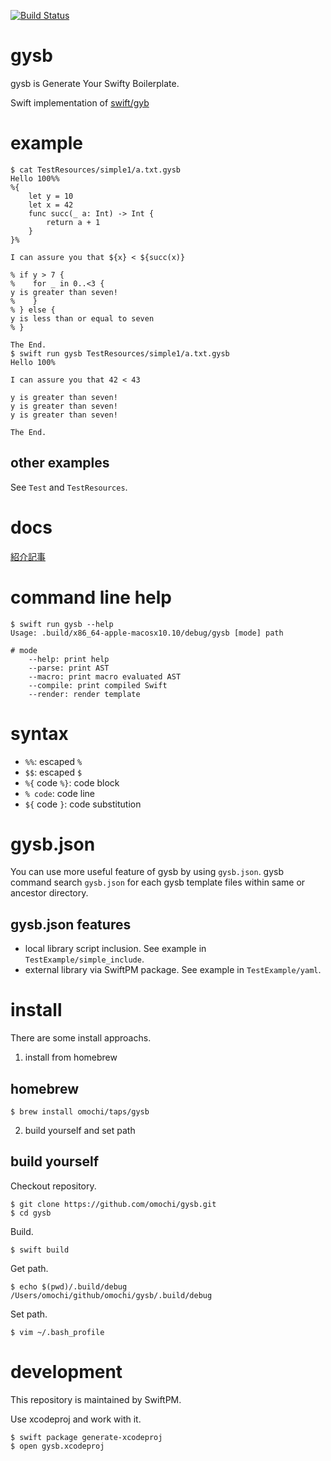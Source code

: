 [![Build Status](https://travis-ci.org/omochi/gysb.svg?branch=master)](https://travis-ci.org/omochi/gysb)

# gysb

gysb is Generate Your Swifty Boilerplate.

Swift implementation of [swift/gyb](https://github.com/apple/swift/blob/master/utils/gyb.py)

# example

```
$ cat TestResources/simple1/a.txt.gysb 
Hello 100%%
%{
    let y = 10
    let x = 42
    func succ(_ a: Int) -> Int {
        return a + 1
    }
}%

I can assure you that ${x} < ${succ(x)}

% if y > 7 {
%    for _ in 0..<3 {
y is greater than seven!
%    }
% } else {
y is less than or equal to seven
% }

The End.
$ swift run gysb TestResources/simple1/a.txt.gysb 
Hello 100%

I can assure you that 42 < 43

y is greater than seven!
y is greater than seven!
y is greater than seven!

The End.
```

## other examples

See `Test` and `TestResources`.

# docs

[紹介記事](https://qiita.com/omochimetaru/items/422ddd04e95c55dd3833)

# command line help

```
$ swift run gysb --help
Usage: .build/x86_64-apple-macosx10.10/debug/gysb [mode] path

# mode
    --help: print help
    --parse: print AST
    --macro: print macro evaluated AST
    --compile: print compiled Swift
    --render: render template
```

# syntax

- `%%`: escaped `%`
- `$$`: escaped `$`
- `%{` code `%}`: code block
- `% code`: code line
- `${` code `}`: code substitution

# gysb.json

You can use more useful feature of gysb by using `gysb.json`.
gysb command search `gysb.json` for each gysb template files within same or ancestor directory.

## gysb.json features

- local library script inclusion. See example in `TestExample/simple_include`.
- external library via SwiftPM package. See example in `TestExample/yaml`.

# install

There are some install approachs.

1. install from homebrew

## homebrew

```
$ brew install omochi/taps/gysb
```

2. build yourself and set path

## build yourself

Checkout repository.

```
$ git clone https://github.com/omochi/gysb.git
$ cd gysb
```

Build.

```
$ swift build
```

Get path.

```
$ echo $(pwd)/.build/debug
/Users/omochi/github/omochi/gysb/.build/debug
```

Set path.

```
$ vim ~/.bash_profile
```

# development

This repository is maintained by SwiftPM.

Use xcodeproj and work with it.

```
$ swift package generate-xcodeproj
$ open gysb.xcodeproj
```

